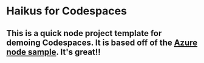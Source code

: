 
# Haikus for Codespaces

## This is a quick node project template for demoing Codespaces. It is based off of the [Azure node sample](https://github.com/Azure-Samples/nodejs-docs-hello-world). It's great!!
